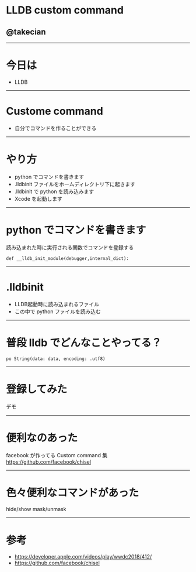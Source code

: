 # LLDB custom command

## @takecian

---

# 今日は

* LLDB

---

# Custome command

- 自分でコマンドを作ることができる

---

# やり方

- python でコマンドを書きます
- .lldbinit ファイルをホームディレクトリ下に起きます
- .lldbinit で python を読み込みます
- Xcode を起動します

---

# python でコマンドを書きます

読み込まれた時に実行される関数でコマンドを登録する

```
def __lldb_init_module(debugger,internal_dict):
```

---

# .lldbinit

* LLDB起動時に読み込まれるファイル
* この中で python ファイルを読み込む

---

# 普段 lldb でどんなことやってる？

```
po String(data: data, encoding: .utf8)
```

---

# 登録してみた

デモ

---

# 便利なのあった

facebook が作ってる Custom command 集
https://github.com/facebook/chisel

---

# 色々便利なコマンドがあった

hide/show
mask/unmask

---

# 参考

- https://developer.apple.com/videos/play/wwdc2018/412/
- https://github.com/facebook/chisel
